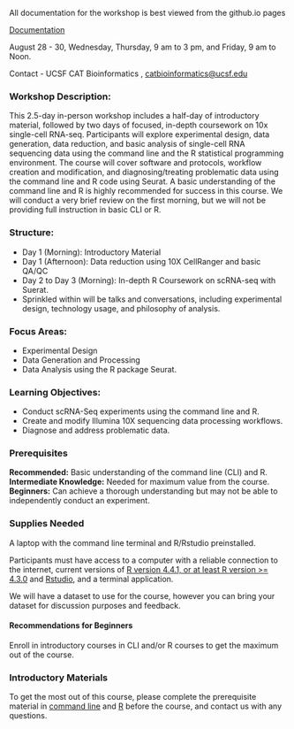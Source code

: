 

All documentation for the workshop is best viewed from the github.io pages

[Documentation](https://UCSF-CAT-Bioinformatics.github.io/2024-08-SCRNA-Seq-Analysis/)

August 28 - 30, Wednesday, Thursday, 9 am to 3 pm, and Friday, 9 am to Noon.

Contact - UCSF CAT Bioinformatics , [catbioinformatics@ucsf.edu](mailto:catbioinformatics@ucsf.edu)

### Workshop Description:
This 2.5-day in-person workshop includes a half-day of introductory material, followed by two days of focused, in-depth coursework on 10x single-cell RNA-seq. Participants will explore experimental design, data generation, data reduction, and basic analysis of single-cell RNA sequencing data using the command line and the R statistical programming environment. The course will cover software and protocols, workflow creation and modification, and diagnosing/treating problematic data using the command line and R code using Seurat. A basic understanding of the command line and R is highly recommended for success in this course. We will conduct a very brief review on the first morning, but we will not be providing full instruction in basic CLI or R.

### Structure:

* Day 1 (Morning): Introductory Material
* Day 1 (Afternoon): Data reduction using 10X CellRanger and basic QA/QC
* Day 2 to Day 3 (Morning): In-depth R Coursework on scRNA-seq with Suerat.
* Sprinkled within will be talks and conversations, including experimental design, technology usage, and philosophy of analysis.

### Focus Areas:

* Experimental Design
* Data Generation and Processing
* Data Analysis using the R package Seurat.

### Learning Objectives:

* Conduct scRNA-Seq experiments using the command line and R.
* Create and modify Illumina 10X sequencing data processing workflows.
* Diagnose and address problematic data.
 
### Prerequisites

**Recommended:** Basic understanding of the command line (CLI) and R.
**Intermediate Knowledge:** Needed for maximum value from the course.
**Beginners:** Can achieve a thorough understanding but may not be able to independently conduct an experiment.

### Supplies Needed
A laptop with the command line terminal and R/Rstudio preinstalled.

Participants must have access to a computer with a reliable connection to the internet, current versions of [R version 4.4.1, or at least R version >= 4.3.0](https://cloud.r-project.org/) and [Rstudio](https://rstudio.com/products/rstudio/download/#download), and a terminal application.

We will have a dataset to use for the course, however you can bring your dataset for discussion purposes and feedback.

#### Recommendations for Beginners

Enroll in introductory courses in CLI and/or R courses to get the maximum out of the course.

### Introductory Materials
To get the most out of this course, please complete the prerequisite material in [command line](base/cli_prerequisites) and [R](base/r_prerequisites) before the course, and contact us with any questions.

